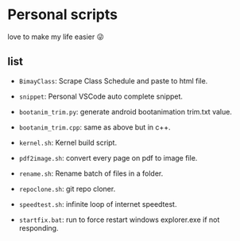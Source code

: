 # Personal scripts

love to make my life easier 😜

## list

- `BimayClass`: Scrape Class Schedule and paste to html file.

- `snippet`: Personal VSCode auto complete snippet.

- `bootanim_trim.py`: generate android bootanimation trim.txt value.

- `bootanim_trim.cpp`: same as above but in c++.

- `kernel.sh`: Kernel build script.

- `pdf2image.sh`: convert every page on pdf to image file.

- `rename.sh`: Rename batch of files in a folder.

- `repoclone.sh`: git repo cloner.

- `speedtest.sh`: infinite loop of internet speedtest.

- `startfix.bat`: run to force restart windows explorer.exe if not responding.

